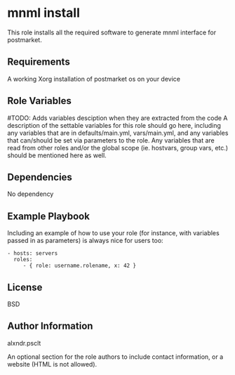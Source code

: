 mnml install
=========

This role installs all the required software to generate mnml interface for postmarket.

Requirements
------------

A working Xorg installation of postmarket os on your device

Role Variables
--------------

#TODO: Adds variables desciption when they are extracted from the code
A description of the settable variables for this role should go here, including any variables that are in defaults/main.yml, vars/main.yml, and any variables that can/should be set via parameters to the role. Any variables that are read from other roles and/or the global scope (ie. hostvars, group vars, etc.) should be mentioned here as well.

Dependencies
------------

No dependency

Example Playbook
----------------

Including an example of how to use your role (for instance, with variables passed in as parameters) is always nice for users too:

    - hosts: servers
      roles:
         - { role: username.rolename, x: 42 }

License
-------

BSD

Author Information
------------------

alxndr.psclt

An optional section for the role authors to include contact information, or a website (HTML is not allowed).
